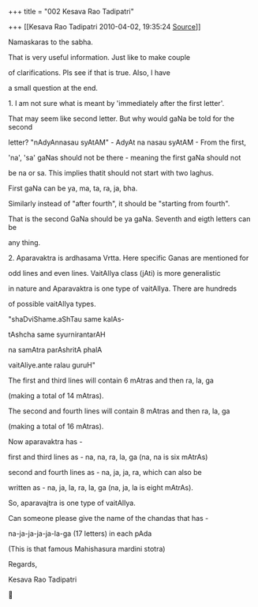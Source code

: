 +++
title = "002 Kesava Rao Tadipatri"

+++
[[Kesava Rao Tadipatri	2010-04-02, 19:35:24 [Source](https://groups.google.com/g/bvparishat/c/btliop57mrU)]]



Namaskaras to the sabha.



That is very useful information. Just like to make couple

of clarifications. Pls see if that is true. Also, I have

a small question at the end.



1\. I am not sure what is meant by 'immediately after the first letter'.

That may seem like second letter. But why would gaNa be told for the second

letter? "nAdyAnnasau syAtAM" - AdyAt na nasau syAtAM - From the first,

'na', 'sa' gaNas should not be there - meaning the first gaNa should not

be na or sa. This implies thatit should not start with two laghus.

First gaNa can be ya, ma, ta, ra, ja, bha.

Similarly instead of "after fourth", it should be "starting from fourth".

That is the second GaNa should be ya gaNa. Seventh and eigth letters can be

any thing.



2\. Aparavaktra is ardhasama Vrtta. Here specific Ganas are mentioned for

odd lines and even lines. VaitAlIya class (jAti) is more generalistic

in nature and Aparavaktra is one type of vaitAlIya. There are hundreds

of possible vaitAlIya types.



"shaDviShame.aShTau same kalAs-

tAshcha same syurnirantarAH

na samAtra parAshritA phalA

vaitAliye.ante ralau guruH"



The first and third lines will contain 6 mAtras and then ra, la, ga

(making a total of 14 mAtras).



The second and fourth lines will contain 8 mAtras and then ra, la, ga

(making a total of 16 mAtras).



Now aparavaktra has -



first and third lines as - na, na, ra, la, ga (na, na is six mAtrAs)



second and fourth lines as - na, ja, ja, ra, which can also be

written as - na, ja, la, ra, la, ga (na, ja, la is eight mAtrAs).



So, aparavajtra is one type of vaitAlIya.



Can someone please give the name of the chandas that has -



na-ja-ja-ja-ja-la-ga (17 letters) in each pAda



(This is that famous Mahishasura mardini stotra)



Regards,

Kesava Rao Tadipatri



